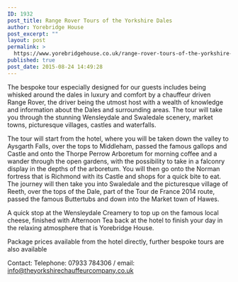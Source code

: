 ```yaml
---
ID: 1932
post_title: Range Rover Tours of the Yorkshire Dales
author: Yorebridge House
post_excerpt: ""
layout: post
permalink: >
  https://www.yorebridgehouse.co.uk/range-rover-tours-of-the-yorkshire-dales/
published: true
post_date: 2015-08-24 14:49:28
---
```

The bespoke tour especially designed for our guests includes being whisked around the dales in luxury and comfort by a chauffeur driven Range Rover, the driver being the utmost host with a wealth of knowledge and information about the Dales and surrounding areas. The tour will take you through the stunning Wensleydale and Swaledale scenery, market towns, picturesque villages, castles and waterfalls.

The tour will start from the hotel, where you will be taken down the valley to Aysgarth Falls, over the tops to Middleham, passed the famous gallops and Castle and onto the Thorpe Perrow Arboretum for morning coffee and a wander through the open gardens, with the possibility to take in a falconry display in the depths of the arboretum. You will then go onto the Norman fortress that is Richmond with its Castle and shops for a quick bite to eat. The journey will then take you into Swaledale and the picturesque village of Reeth, over the tops of the Dale, part of the Tour de France 2014 route, passed the famous Buttertubs and down into the Market town of Hawes. 

A quick stop at the Wensleydale Creamery to top up on the famous local cheese, finished with Afternoon Tea back at the hotel to finish your day in the relaxing atmosphere that is Yorebridge House.

Package prices available from the hotel directly, further bespoke tours are also available

Contact:
Telephone: 07933 784306 / email: info@theyorkshirechauffeurcompany.co.uk